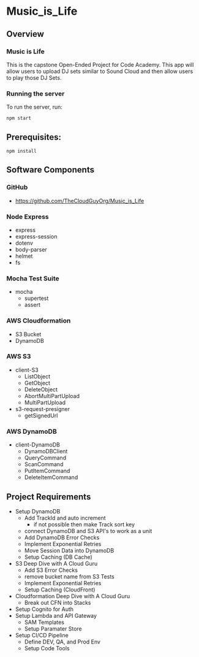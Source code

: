# Music_is_Life

## Overview
### Music is Life
This is the capstone Open-Ended Project for Code Academy. This app will allow users to upload DJ sets similar to Sound Cloud and then allow users to play those DJ Sets.

### Running the server
To run the server, run:

```
npm start
```    

## Prerequisites:

```
npm install 
```

## Software Components
### GitHub
- https://github.com/TheCloudGuyOrg/Music_is_Life

### Node Express
- express
- express-session
- dotenv
- body-parser
- helmet
- fs

### Mocha Test Suite
- mocha 
    - supertest
    - assert

### AWS Cloudformation
- S3 Bucket
- DynamoDB

### AWS S3
- client-S3
    - ListObject
    - GetObject
    - DeleteObject
    - AbortMultiPartUpload
    - MultiPartUpload
- s3-request-presigner
    - getSignedUrl

### AWS DynamoDB
- client-DynamoDB
    - DynamoDBClient
    - QueryCommand
    - ScanCommand
    - PutItemCommand
    - DeleteItemCommand

## Project Requirements
- Setup DynamoDB
    - Add TrackId and auto increment 
        - if not possible then make Track sort key
    - connect DynamoDB and S3 API's to work as a unit 
    - Add DynamoDB Error Checks
    - Implement Exponential Retries
    - Move Session Data into DynamoDB
    - Setup Caching (DB Cache)
- S3 Deep Dive with A Cloud Guru
    - Add S3 Error Checks
    - remove bucket name from S3 Tests
    - Implement Exponential Retries
    - Setup Caching (CloudFront)
- Cloudformation Deep Dive with A Cloud Guru
    - Break out CFN into Stacks
- Setup Cognito for Auth
- Setup Lambda and API Gateway
    - SAM Templates
    - Setup Paramater Store 
- Setup CI/CD Pipeline
    - Define DEV, QA, and Prod Env
    - Setup Code Tools



















